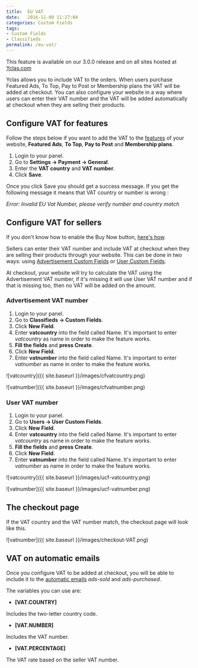 ```yaml
---
title:  EU VAT
date:   2016-11-09 11:27:04
categories: Custom Fields
tags: 
- Custom Fields
- Classifieds
permalink: /eu-vat/
---
```

<div class="alert alert-warning">
<strong><i class="glyphicon glyphicon-warning-sign"></i> </strong>  This feature is available on our 3.0.0 release and on all sites hosted at <a href="https://yclas.com">Yclas.com</a>
</div>

Yclas allows you to include VAT to the orders. When users purchase Featured Ads, To Top, Pay to Post or Membership plans the VAT will be added at checkout. You can also configure your website in a way where users can enter their VAT number and the VAT will be added automatically at checkout when they are selling their products.

## Configure VAT for features

Follow the steps below if you want to add the VAT to the [features](https://docs.yclas.com/how-to-earn-money/) of your website, **Featured Ads**, **To Top**, **Pay to Post** and **Membership plans**.

1. Login to your panel.
2. Go to **Settings -> Payment -> General**.
3. Enter the **VAT country** and **VAT number**.
4. Click **Save**.

Once you click Save you should get a success message. If you get the following message it means that VAT country or number is wrong :

_Error: Invalid EU Vat Number, please verify number and country match_


## Configure VAT for sellers

If you don't know how to enable the Buy Now button, [here's how](https://docs.yclas.com/pay-directly-from-ad/#how-to-activate-buy-now-button).

Sellers can enter their VAT number and include VAT at checkout when they are selling their products through your website. This can be done in two ways: using [Advertisement Custom Fields](https://docs.yclas.com/how-to-create-custom-fields/) or [User Custom Fields](https://docs.yclas.com/users-custom-fields/). 

At checkout, your website will try to calculate the VAT using the Advertisement VAT number, if it's missing it will use User VAT number and if that is missing too, then no VAT will be added on the amount.

### Advertisement VAT number

1. Login to your panel.
2. Go to **Classifieds -> Custom Fields**.
3. Click **New Field**.
4. Enter **vatcountry** into the field called Name. It's important to enter _vatcountry_ as name in order to make the feature works.
5. **Fill the fields** and **press Create**.
6. Click **New Field**.
7. Enter **vatnumber** into the field called Name. It's important to enter _vatnumber_ as name in order to make the feature works.

![vatcountry]({{ site.baseurl }}/images/cfvatcountry.png)

![vatnumber]({{ site.baseurl }}/images/cfvatnumber.png)

### User VAT number

1. Login to your panel.
2. Go to **Users -> User Custom Fields**.
3. Click **New Field**.
4. Enter **vatcountry** into the field called Name. It's important to enter _vatcountry_ as name in order to make the feature works.
5. **Fill the fields** and **press Create**.
6. Click **New Field**.
7. Enter **vatnumber** into the field called Name. It's important to enter _vatnumber_ as name in order to make the feature works.

![vatcountry]({{ site.baseurl }}/images/ucf-vatcountry.png)

![vatnumber]({{ site.baseurl }}/images/ucf-vatnumber.png)


## The checkout page

If the VAT country and the VAT number match, the checkout page will look like this.

![vatnumber]({{ site.baseurl }}/images/checkout-VAT.png)


## VAT on automatic emails

Once you configure VAT to be added at checkout, you will be able to include it to the [automatic emails]({{site.baseurl}}/automatic-emails-sent-to-users/) _ads-sold_ and _ads-purchased_.

The variables you can use are:

+ **[VAT.COUNTRY]**

Includes the two-letter country code.

+ **[VAT.NUMBER]**

Includes the VAT number.

+ **[VAT.PERCENTAGE]**

The VAT rate based on the seller VAT number.



